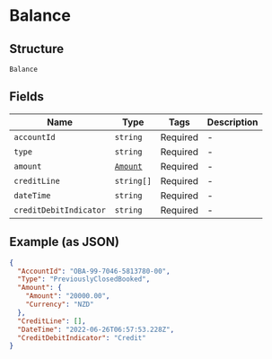 
# Balance

## Structure

`Balance`

## Fields

| Name | Type | Tags | Description |
|  --- | --- | --- | --- |
| `accountId` | `string` | Required | - |
| `type` | `string` | Required | - |
| `amount` | [`Amount`](../../doc/models/amount.md) | Required | - |
| `creditLine` | `string[]` | Required | - |
| `dateTime` | `string` | Required | - |
| `creditDebitIndicator` | `string` | Required | - |

## Example (as JSON)

```json
{
  "AccountId": "OBA-99-7046-5813780-00",
  "Type": "PreviouslyClosedBooked",
  "Amount": {
    "Amount": "20000.00",
    "Currency": "NZD"
  },
  "CreditLine": [],
  "DateTime": "2022-06-26T06:57:53.228Z",
  "CreditDebitIndicator": "Credit"
}
```

